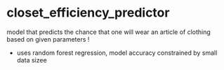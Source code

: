 # closet_efficiency_predictor
model that predicts the chance that one will wear an article of clothing based on given parameters !
- uses random forest regression, model accuracy constrained by small data sizee